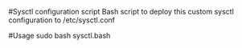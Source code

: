 #Sysctl configuration script
Bash script to deploy this custom sysctl configuration to /etc/sysctl.conf

#Usage
sudo bash sysctl.bash

